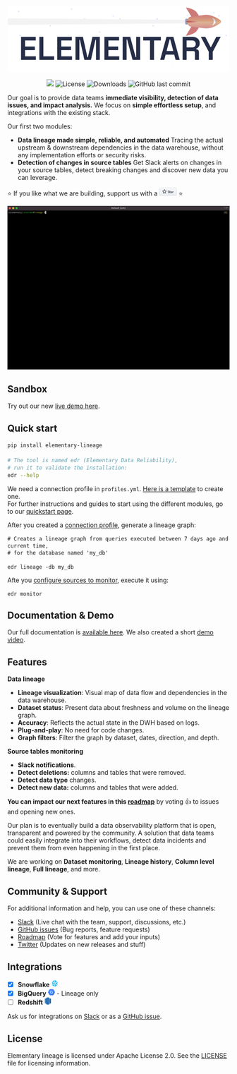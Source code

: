 <p align="center">
<img alt="Logo" src="static/headline-git.png"/>
</p>

<p align="center">
<a href="https://join.slack.com/t/elementary-community/shared_invite/zt-uehfrq2f-zXeVTtXrjYRbdE_V6xq4Rg"><img src="https://img.shields.io/badge/join-Slack-orange"/></a>
<img alt="License" src="https://img.shields.io/badge/license-Apache--2.0-brightgreen"/>
<img alt="Downloads" src="https://static.pepy.tech/personalized-badge/elementary-lineage?period=total&units=international_system&left_color=grey&right_color=blue&left_text=Downloads"/>
<img alt="GitHub last commit" src="https://img.shields.io/github/last-commit/elementary-data/elementary-lineage?color=ff69b4"/>
</p>


Our goal is to provide data teams **immediate visibility, detection of data issues, and impact analysis.** 
We focus on **simple effortless setup**, and integrations with the existing stack.

Our first two modules:

* **Data lineage made simple, reliable, and automated**
Tracing the actual upstream & downstream dependencies in the data warehouse, without any implementation efforts or security risks.
* **Detection of changes in source tables**
Get Slack alerts on changes in your source tables, detect breaking changes and discover new data you can leverage. 




:star: If you like what we are building, support us with a <a href="https://github.com/elementary-data/elementary-lineage/stargazers"><img src="static/star_github.png" width="40"/></a> :star:

<img src="static/elementary_demo.gif" width="750"/>

## Sandbox

Try out our new [live demo here](https://www.elementary-data.com/live-demo).

## Quick start

```bash
pip install elementary-lineage

# The tool is named edr (Elementary Data Reliability),
# run it to validate the installation:
edr --help
```

We need a connection profile in `profiles.yml`. [Here is a template](static/profiles.yml) to create one.   
For further instructions and guides to start using the different modules, go to our [quickstart page](https://docs.elementary-data.com/quickstart). 

After you created a [connection profile](https://docs.elementary-data.com/guides/connection-profile), generate a lineage graph:
```
# Creates a lineage graph from queries executed between 7 days ago and current time, 
# for the database named 'my_db'

edr lineage -db my_db
```

Afte you [configure sources to monitor](https://docs.elementary-data.com/guides/connection-profile), execute it using:
```
edr monitor
```

## Documentation & Demo

Our full documentation is [available here](https://docs.elementary-data.com/). 
We also created a short [demo video](https://docs.elementary-data.com/demo). 



## Features

**Data lineage**
* **Lineage visualization**: Visual map of data flow and dependencies in the data warehouse. 
* **Dataset status**: Present data about freshness and volume on the lineage graph.
* **Accuracy**: Reflects the actual state in the DWH based on logs.
* **Plug-and-play**: No need for code changes.
* **Graph filters**: Filter the graph by dataset, dates, direction, and depth. 

**Source tables monitoring**
* **Slack notifications**.
* **Detect deletions:** columns and tables that were removed.
* **Detect data type** changes.
* **Detect new data:** columns and tables that were added.


**You can impact our next features in this [roadmap](https://github.com/elementary-data/elementary-lineage/projects/1)** by voting :+1: to issues and opening new ones.

Our plan is to eventually build a data observability platform that is open, transparent and powered by the community. 
A solution that data teams could easily integrate into their workflows, detect data incidents and prevent them from even happening in the first place.

We are working on **Dataset monitoring**, **Lineage history**, **Column level lineage**, **Full lineage**, and more.


## Community & Support

For additional information and help, you can use one of these channels:

* [Slack](https://join.slack.com/t/elementary-community/shared_invite/zt-uehfrq2f-zXeVTtXrjYRbdE_V6xq4Rg) \(Live chat with the team, support, discussions, etc.\)
* [GitHub issues](https://github.com/elementary-data/elementary-lineage/issues) \(Bug reports, feature requests)
* [Roadmap](https://github.com/elementary-data/elementary-lineage/projects/1) \(Vote for features and add your inputs)
* [Twitter](https://twitter.com/ElementaryData) \(Updates on new releases and stuff)

## **Integrations**

* [x] **Snowflake** ![](static/snowflake-16.png)
* [x] **BigQuery**  ![](static/bigquery-16.png) - Lineage only
* [ ] **Redshift**  ![](static/redshift-16.png) 

Ask us for integrations on [Slack](https://join.slack.com/t/elementary-community/shared_invite/zt-uehfrq2f-zXeVTtXrjYRbdE_V6xq4Rg) or as a [GitHub issue](https://github.com/elementary-data/elementary-lineage/issues/new).

## **License**

Elementary lineage is licensed under Apache License 2.0. See the [LICENSE](https://github.com/elementary-data/elementary-lineage/blob/master/LICENSE) file for licensing information.
